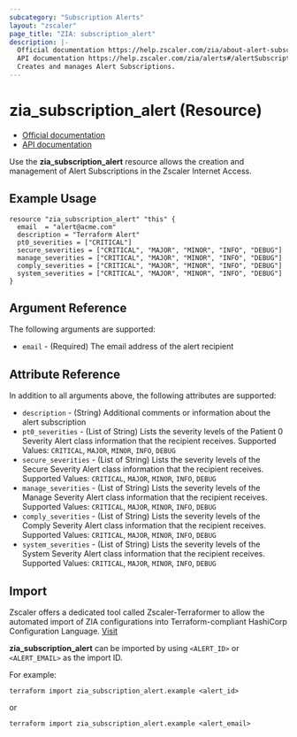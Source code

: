 ```yaml
---
subcategory: "Subscription Alerts"
layout: "zscaler"
page_title: "ZIA: subscription_alert"
description: |-
  Official documentation https://help.zscaler.com/zia/about-alert-subscriptions
  API documentation https://help.zscaler.com/zia/alerts#/alertSubscriptions-get
  Creates and manages Alert Subscriptions.
---
```


# zia_subscription_alert (Resource)

* [Official documentation](https://help.zscaler.com/zia/about-alert-subscriptions)
* [API documentation](https://help.zscaler.com/zia/alerts#/alertSubscriptions-get)

Use the **zia_subscription_alert** resource allows the creation and management of Alert Subscriptions in the Zscaler Internet Access.

## Example Usage

```hcl
resource "zia_subscription_alert" "this" {
  email  = "alert@acme.com"
  description = "Terraform Alert"
  pt0_severities = ["CRITICAL"]
  secure_severities = ["CRITICAL", "MAJOR", "MINOR", "INFO", "DEBUG"]
  manage_severities = ["CRITICAL", "MAJOR", "MINOR", "INFO", "DEBUG"]
  comply_severities = ["CRITICAL", "MAJOR", "MINOR", "INFO", "DEBUG"]
  system_severities = ["CRITICAL", "MAJOR", "MINOR", "INFO", "DEBUG"]
}
```

## Argument Reference

The following arguments are supported:

* `email` - (Required) The email address of the alert recipient

## Attribute Reference

In addition to all arguments above, the following attributes are supported:

* `description` - (String) Additional comments or information about the alert subscription
* `pt0_severities` - (List of String) Lists the severity levels of the Patient 0 Severity Alert class information that the recipient receives. Supported Values: `CRITICAL`, `MAJOR`, `MINOR`, `INFO`, `DEBUG`
* `secure_severities` - (List of String) Lists the severity levels of the Secure Severity Alert class information that the recipient receives. Supported Values: `CRITICAL`, `MAJOR`, `MINOR`, `INFO`, `DEBUG`
* `manage_severities` - (List of String) Lists the severity levels of the Manage Severity Alert class information that the recipient receives. Supported Values: `CRITICAL`, `MAJOR`, `MINOR`, `INFO`, `DEBUG`
* `comply_severities` - (List of String) Lists the severity levels of the Comply Severity Alert class information that the recipient receives. Supported Values: `CRITICAL`, `MAJOR`, `MINOR`, `INFO`, `DEBUG`
* `system_severities` - (List of String) Lists the severity levels of the System Severity Alert class information that the recipient receives. Supported Values: `CRITICAL`, `MAJOR`, `MINOR`, `INFO`, `DEBUG`

## Import

Zscaler offers a dedicated tool called Zscaler-Terraformer to allow the automated import of ZIA configurations into Terraform-compliant HashiCorp Configuration Language.
[Visit](https://github.com/zscaler/zscaler-terraformer)

**zia_subscription_alert** can be imported by using `<ALERT_ID>` or `<ALERT_EMAIL>` as the import ID.

For example:

```shell
terraform import zia_subscription_alert.example <alert_id>
```

or

```shell
terraform import zia_subscription_alert.example <alert_email>
```
